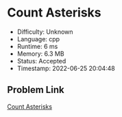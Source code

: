 # Count Asterisks

- Difficulty: Unknown
- Language: cpp
- Runtime: 6 ms
- Memory: 6.3 MB
- Status: Accepted
- Timestamp: 2022-06-25 20:04:48

## Problem Link
[Count Asterisks](https://leetcode.com/problems/count-asterisks)

